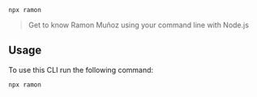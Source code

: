 `npx ramon`

> Get to know Ramon Muñoz using your command line with Node.js

## Usage

To use this CLI run the following command:

```sh
npx ramon
```